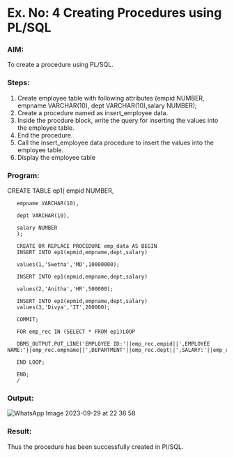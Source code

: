 # Ex. No: 4 Creating Procedures using PL/SQL

### AIM: 

To create a procedure using PL/SQL.

### Steps:
1. Create employee table with following attributes (empid NUMBER, empname VARCHAR(10), dept VARCHAR(10),salary NUMBER);
2. Create a procedure named as insert_employee data.
3. Inside the procdure block, write the query for inserting the values into the employee table.
4. End the procedure.
5. Call the insert_employee data procedure to insert the values into the employee table.
6. Display the employee table

### Program:


  CREATE TABLE ep1(
       empid NUMBER,
       
       empname VARCHAR(10),
       
       dept VARCHAR(10),
       
       salary NUMBER
       );
       
       CREATE OR REPLACE PROCEDURE emp_data AS BEGIN
       INSERT INTO ep1(epmid,empname,dept,salary)
       
       values(1,'Swetha','MD',10000000);
       
       INSERT INTO ep1(epmid,empname,dept,salary)
       
       values(2,'Anitha','HR',500000);
       
       INSERT INTO ep1(epmid,empname,dept,salary)
       values(3,'Divya','IT',200000);
       
       COMMIT;
       
       FOR emp_rec IN (SELECT * FROM ep1)LOOP
       
       DBMS_OUTPUT.PUT_LINE('EMPLOYEE ID:'||emp_rec.empid||',EMPLOYEE NAME:'||emp_rec.empname||',DEPARTMENT'||emp_rec.dept||',SALARY:'||emp_rec.salary);
       
       END LOOP;
       
       END;
       /

### Output:

![WhatsApp Image 2023-09-29 at 22 36 58](https://github.com/niraunjana/Ex-No-4-Creating-Procedures-using-PL-SQL/assets/119395610/279cbfc2-e484-4901-b39f-0eb0db4f0189)


### Result:

Thus the procedure has been successfully created in PI/SQL.

